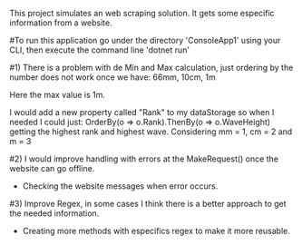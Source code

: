 This project simulates an web scraping solution.
It gets some especific information from a website.


#To run this application go under the directory 'ConsoleApp1' using your CLI, then execute the command line 'dotnet run'


#1)
There is a problem with de Min and Max calculation, just ordering by the number does not work once we have: 
66mm, 10cm, 1m

Here the max value is 1m.

I would add a new property called "Rank" to my dataStorage so when I needed I could just:
OrderBy(o => o.Rank).ThenBy(o => o.WaveHeight) getting the highest rank and highest wave. Considering mm = 1, cm = 2 and m = 3

#2) 
I would improve handling with errors at the MakeRequest() once the website can go offline. 
 - Checking the website messages when error occurs.
 
#3)
 Improve Regex, in some cases I think there is a better approach to get the needed information. 
 - Creating more methods with especifics regex to make it more reusable. 
